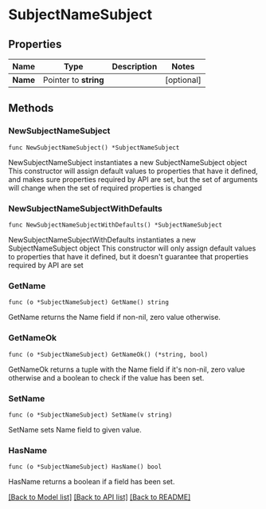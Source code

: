 # SubjectNameSubject

## Properties

Name | Type | Description | Notes
------------ | ------------- | ------------- | -------------
**Name** | Pointer to **string** |  | [optional] 

## Methods

### NewSubjectNameSubject

`func NewSubjectNameSubject() *SubjectNameSubject`

NewSubjectNameSubject instantiates a new SubjectNameSubject object
This constructor will assign default values to properties that have it defined,
and makes sure properties required by API are set, but the set of arguments
will change when the set of required properties is changed

### NewSubjectNameSubjectWithDefaults

`func NewSubjectNameSubjectWithDefaults() *SubjectNameSubject`

NewSubjectNameSubjectWithDefaults instantiates a new SubjectNameSubject object
This constructor will only assign default values to properties that have it defined,
but it doesn't guarantee that properties required by API are set

### GetName

`func (o *SubjectNameSubject) GetName() string`

GetName returns the Name field if non-nil, zero value otherwise.

### GetNameOk

`func (o *SubjectNameSubject) GetNameOk() (*string, bool)`

GetNameOk returns a tuple with the Name field if it's non-nil, zero value otherwise
and a boolean to check if the value has been set.

### SetName

`func (o *SubjectNameSubject) SetName(v string)`

SetName sets Name field to given value.

### HasName

`func (o *SubjectNameSubject) HasName() bool`

HasName returns a boolean if a field has been set.


[[Back to Model list]](../README.md#documentation-for-models) [[Back to API list]](../README.md#documentation-for-api-endpoints) [[Back to README]](../README.md)


